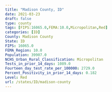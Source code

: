 ```yaml
---
title: "Madison County, ID"
date: 2021-03-23
draft: false
type: county
tags: [FIPS:16065.0,FEMA:10.0,Micropolitan,Red]
categories: [ID]
County: Madison County
State: ID
FIPS: 16065.0
FEMA_Region: 10.0
Population: 39907.0
NCHS_Urban_Rural_Classification: Micropolitan
Tests_in_prior_14_days: 1089.0
Fourteen_day_test_rate_per_100000: 2729.0
Percent_Positivity_in_prior_14_days: 0.182
Level: Red
url: /states/ID/madison-county
---
```



